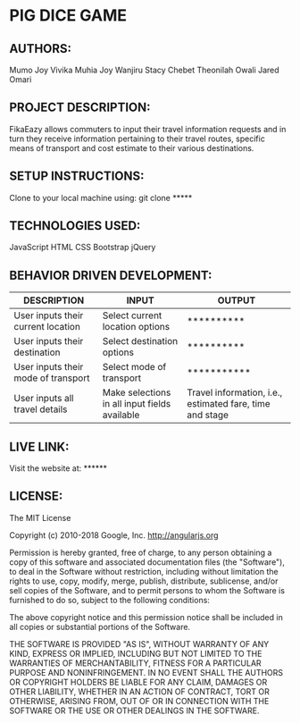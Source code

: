 # **PIG DICE GAME**

## AUTHORS:
Mumo Joy Vivika
Muhia Joy Wanjiru
Stacy Chebet
Theonilah Owali
Jared Omari

## PROJECT DESCRIPTION:
FikaEazy allows commuters to input their travel information requests and in turn they receive information pertaining to their travel routes, specific means of transport and cost estimate to their various destinations.

## SETUP INSTRUCTIONS:
Clone to your local machine using: git clone *****

## TECHNOLOGIES USED:
JavaScript
HTML
CSS
Bootstrap
jQuery

## BEHAVIOR DRIVEN DEVELOPMENT:
DESCRIPTION | INPUT | OUTPUT
------------|-------|-------
User inputs their current location | Select current location options | **********
User inputs their destination | Select destination options | **********
User inputs their mode of transport | Select mode of transport | ***********
User inputs all travel details | Make selections in all input fields available | Travel information, i.e., estimated fare, time and stage

## LIVE LINK:
Visit the website at: ******

## LICENSE:
The MIT License

Copyright (c) 2010-2018 Google, Inc. http://angularjs.org

Permission is hereby granted, free of charge, to any person obtaining a copy
of this software and associated documentation files (the "Software"), to deal
in the Software without restriction, including without limitation the rights
to use, copy, modify, merge, publish, distribute, sublicense, and/or sell
copies of the Software, and to permit persons to whom the Software is
furnished to do so, subject to the following conditions:

The above copyright notice and this permission notice shall be included in
all copies or substantial portions of the Software.

THE SOFTWARE IS PROVIDED "AS IS", WITHOUT WARRANTY OF ANY KIND, EXPRESS OR
IMPLIED, INCLUDING BUT NOT LIMITED TO THE WARRANTIES OF MERCHANTABILITY,
FITNESS FOR A PARTICULAR PURPOSE AND NONINFRINGEMENT. IN NO EVENT SHALL THE
AUTHORS OR COPYRIGHT HOLDERS BE LIABLE FOR ANY CLAIM, DAMAGES OR OTHER
LIABILITY, WHETHER IN AN ACTION OF CONTRACT, TORT OR OTHERWISE, ARISING FROM,
OUT OF OR IN CONNECTION WITH THE SOFTWARE OR THE USE OR OTHER DEALINGS IN
THE SOFTWARE.
